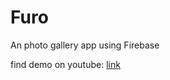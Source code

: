 # Furo
An photo gallery app using Firebase

find demo on youtube: [link](https://youtu.be/Qz2JY1yIy3A)
